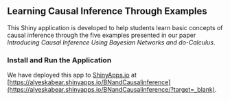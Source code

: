## Learning Causal Inference Through Examples
This Shiny application is developed to help students learn basic concepts of causal inference through the five examples presented in our paper 
*Introducing Causal Inference Using Bayesian Networks and *do*-Calculus*. 
### Install and Run the Application 
We have deployed this app to [ShinyApps.io](https://www.shinyapps.io) at 
[https://alyeskabear.shinyapps.io/BNandCausalinference](https://alyeskabear.shinyapps.io/BNandCausalinference/?target=_blank).
